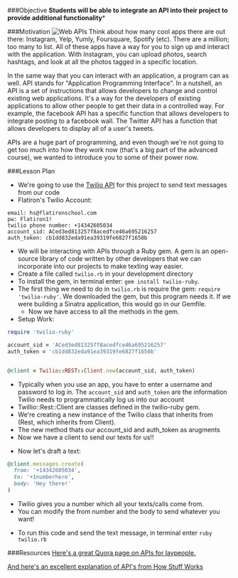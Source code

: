 ###Objective
**Students will be able to integrate an API into their project to provide additional functionality***

###Motivation
![Web APIs](https://s3.amazonaws.com/after-school-assets/API.png)
Think about how many cool apps there are out there: Instagram, Yelp, Yumly, Foursquare, Spotify (etc). There are a million; too many to list. All of these apps have a way for you to sign up and interact with the application. With Instagram, you can upload photos, search hashtags, and look at all the photos tagged in a specific location. 


In the same way that you can interact with an application, a program can as well. API stands for "Application Programming Interface". In a nutshell, an API is a set of instructions that allows developers to change and control existing web applications. It's a way for the developers of existing applications to allow other people to get their data in a controlled way. For example, the facebook API has a specific function that allows developers to integrate posting to a facebook wall. The Twitter API has a function that allows developers to display all of a user's tweets.

APIs are a huge part of programming, and even though we're not going to get too much into how they work now (that's a big part of the advanced course), we wanted to introduce you to some of their power now.

###Lesson Plan
+ We're going to use the [Twilio API](https://github.com/twilio/twilio-ruby) for this project to send text messages from our code
+ Flatiron's Twilio Account:

```
email: hs@flatironschool.com
pw: Flatiron1!
twilio phone number: +14342605034
account_sid: ACed3ed813257f8acedfce46a695216257
auth_token: cb1dd832eda91ea39319fe6827f1650b
```

+ We will be interacting with APIs through a Ruby gem. A gem is an open-source library of code written by other developers that we can incorporate into our projects to make texting way easier.
+ Create a file called `twilio.rb` in your development directory
+ To install the gem, in terminal enter: `gem install twilio-ruby`.
+ The first thing we need to do in `twilio.rb` is require the gem: `require 'twilio-ruby'`. We downloaded the gem, but this program needs it. If we were building a Sinatra application, this would go in our Gemfile.
  * Now we have access to all the methods in the gem.
+ Setup Work:
```ruby
require 'twilio-ruby'

account_sid = 'ACed3ed813257f8acedfce46a695216257'
auth_token = 'cb1dd832eda91ea39319fe6827f1650b'


@client = Twilio::REST::Client.new(account_sid, auth_token)
```

  * Typically when you use an app, you have to enter a username and password to log in. The `account_sid` and `auth_token` are the information Twilio needs to programmatically log us into our account
  * Twillio::Rest::Client are classes defined in the twilio-ruby gem.
  * We're creating a new instance of the Twilio class that inherits from (Rest, which inherits from Client). 
  * The new method thats our account_sid and auth_token as arugments
  * Now we have a client to send our texts for us!!
+ Now let's draft a text:
```ruby
@client.messages.create(
  from: '+14342605034',
  to: '+1numberhere',
  body: 'Hey there!'
)
```
  * Twilio gives you a number which all your texts/calls come from.
  * You can modify the from number and the body to send whatever you want!

+ To run this code and send the text message, in terminal enter `ruby twilio.rb`


###Resources
[Here's a great Quora page on APIs for laypeople.](http://www.quora.com/In-laymans-terms-what-is-an-API-1)

[And here's an excellent explanation of API's from How Stuff Works](http://money.howstuffworks.com/business-communications/how-to-leverage-an-api-for-conferencing1.htm)